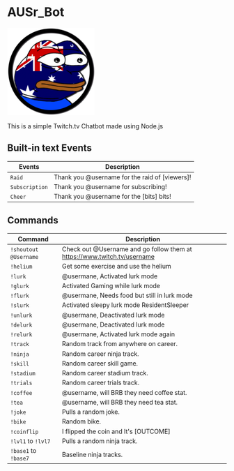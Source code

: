 # AUSr_Bot

![AUSr_Bot](/AUSr_Bot.png)

This is a simple Twitch.tv Chatbot made using Node.js

## Built-in text Events

Events               | Description                                        
---------------------|----------------------------------------------------
`Raid`               | Thank you @username for the raid of [viewers]!
`Subscription`       | Thank you @username for subscribing!
`Cheer`              | Thank you @username for the [bits] bits!

## Commands

Command              | Description                                         
---------------------|-----------------------------------------------------
`!shoutout @Username`| Check out @Username and go follow them at https://www.twitch.tv/username
`!helium`            | Get some exercise and use the helium                
`!lurk`              | @usermane, Activated lurk mode                      
`!glurk`             | Activated Gaming while lurk mode                    
`!flurk`             | @usermane, Needs food but still in lurk mode
`!slurk`             | Activated sleepy lurk mode ResidentSleeper          
`!unlurk`            | @usermane, Deactivated lurk mode                    
`!delurk`            | @usermane, Deactivated lurk mode                    
`!relurk`            | @usermane, Activated lurk mode again                
`!track`             | Random track from anywhere on career.               
`!ninja`             | Random career ninja track.                          
`!skill`             | Random career skill game.                           
`!stadium`           | Random career stadium track.                        
`!trials`            | Random career trials track.                         
`!coffee`            | @username, will BRB they need coffee stat.          
`!tea`               | @username, will BRB they need tea stat.             
`!joke`              | Pulls a random joke.                                
`!bike`              | Random bike.                         
`!coinflip`          | I flipped the coin and It's [OUTCOME]               
`!lvl1` to `!lvl7`   | Pulls a random ninja track.                         
`!base1` to `!base7` | Baseline ninja tracks.                              
